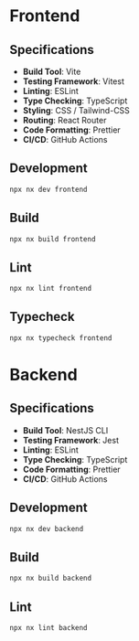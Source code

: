 # Frontend

## Specifications

- **Build Tool**: Vite
- **Testing Framework**: Vitest
- **Linting**: ESLint
- **Type Checking**: TypeScript
- **Styling**: CSS / Tailwind-CSS
- **Routing**: React Router
- **Code Formatting**: Prettier
- **CI/CD**: GitHub Actions

## Development
```bash
npx nx dev frontend
```

## Build
```bash
npx nx build frontend
```

## Lint
```bash
npx nx lint frontend
```

## Typecheck
```bash
npx nx typecheck frontend
```


# Backend

## Specifications

- **Build Tool**: NestJS CLI
- **Testing Framework**: Jest
- **Linting**: ESLint
- **Type Checking**: TypeScript
- **Code Formatting**: Prettier
- **CI/CD**: GitHub Actions

## Development
```bash
npx nx dev backend
```

## Build
```bash
npx nx build backend
```

## Lint
```bash
npx nx lint backend
```